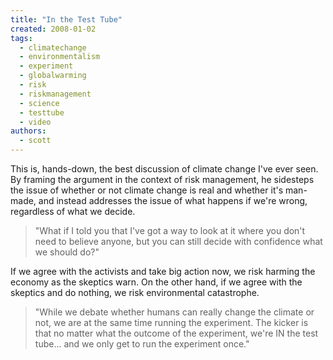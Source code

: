 ```yaml
---
title: "In the Test Tube"
created: 2008-01-02
tags: 
  - climatechange
  - environmentalism
  - experiment
  - globalwarming
  - risk
  - riskmanagement
  - science
  - testtube
  - video
authors: 
  - scott
---
```


This is, hands-down, the best discussion of climate change I've ever seen. By framing the argument in the context of risk management, he sidesteps the issue of whether or not climate change is real and whether it's man-made, and instead addresses the issue of what happens if we're wrong, regardless of what we decide.

> "What if I told you that I've got a way to look at it where you don't need to believe anyone, but you can still decide with confidence what we should do?"

If we agree with the activists and take big action now, we risk harming the economy as the skeptics warn. On the other hand, if we agree with the skeptics and do nothing, we risk environmental catastrophe.

> "While we debate whether humans can really change the climate or not, we are at the same time running the experiment. The kicker is that no matter what the outcome of the experiment, we're IN the test tube... and we only get to run the experiment once."
